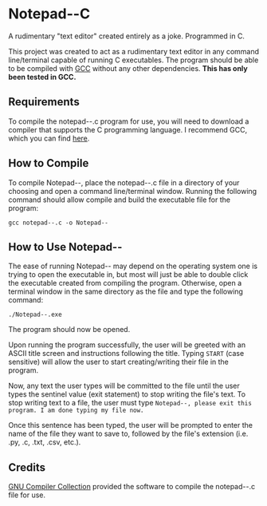 # Notepad--C
A rudimentary "text editor" created entirely as a joke. Programmed in C.


This project was created to act as a rudimentary text editor in any command line/terminal capable of running C executables. The program should be able to be compiled with [GCC](https://gcc.gnu.org) without any other dependencies. **This has only been tested in GCC.**

## Requirements
To compile the notepad--.c program for use, you will need to download a compiler that supports the C programming language. I recommend GCC, which you can find [here](https://gcc.gnu.org).

## How to Compile
To compile Notepad--, place the notepad--.c file in a directory of your choosing and open a command line/terminal window. Running the following command should allow compile and build the executable file for the program:
```
gcc notepad--.c -o Notepad--
```

## How to Use Notepad--
The ease of running Notepad-- may depend on the operating system one is trying to open the executable in, but most will just be able to double click the executable created from compiling the program. Otherwise, open a terminal window in the same directory as the file and type the following command:
```
./Notepad--.exe
```
The program should now be opened.

Upon running the program successfully, the user will be greeted with an ASCII title screen and instructions following the title. Typing ```START``` (case sensitive) will allow the user to start creating/writing their file in the program.

Now, any text the user types will be committed to the file until the user types the sentinel value (exit statement) to stop writing the file's text. To stop writing text to a file, the user must type ```Notepad--, please exit this program. I am done typing my file now.```

Once this sentence has been typed, the user will be prompted to enter the name of the file they want to save to, followed by the file's extension (i.e. .py, .c, .txt, .csv, etc.).


## Credits
[GNU Compiler Collection](https://gcc.gnu.org) provided the software to compile the notepad--.c file for use.
